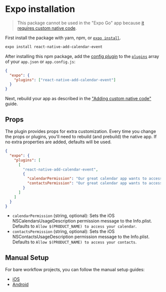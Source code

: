 # Expo installation

> This package cannot be used in the "Expo Go" app because [it requires custom native code](https://docs.expo.io/workflow/customizing/).

First install the package with yarn, npm, or [`expo install`](https://docs.expo.io/workflow/expo-cli/#expo-install).

```sh
expo install react-native-add-calendar-event
```

After installing this npm package, add the [config plugin](https://docs.expo.io/guides/config-plugins/) to the [`plugins`](https://docs.expo.io/versions/latest/config/app/#plugins) array of your `app.json` or `app.config.js`:

```json
{
  "expo": {
    "plugins": ["react-native-add-calendar-event"]
  }
}
```

Next, rebuild your app as described in the ["Adding custom native code"](https://docs.expo.io/workflow/customizing/) guide.

## Props

The plugin provides props for extra customization. Every time you change the props or plugins, you'll need to rebuild (and prebuild) the native app. If no extra properties are added, defaults will be used.

```json
{
  "expo": {
    "plugins": [
      [
        "react-native-add-calendar-event",
        {
          "calendarPermission": "Our great calendar app wants to access your calendar",
          "contactsPermission": "Our great calendar app wants to access your contacts"
        }
      ]
    ]
  }
}
```

- `calendarPermission` (string, optional): Sets the iOS NSCalendarsUsageDescription permission message to the Info.plist. Defaults to `Allow $(PRODUCT_NAME) to access your calendar`.
- `contactsPermission` (string, optional): Sets the iOS NSContactsUsageDescription permission message to the Info.plist. Defaults to `Allow $(PRODUCT_NAME) to access your contacts`.

## Manual Setup

For bare workflow projects, you can follow the manual setup guides:

- [iOS](/ios/install.md)
- [Android](/android/install.md)
